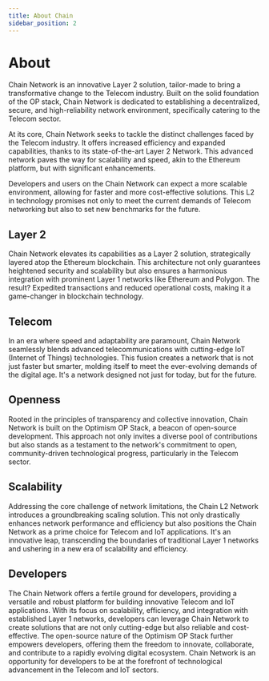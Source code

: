 ```yaml
---
title: About Chain
sidebar_position: 2
---
```


# About

Chain Network is an innovative Layer 2 solution, tailor-made to bring a transformative change to the Telecom industry. Built on the solid foundation of the OP stack, Chain Network is dedicated to establishing a decentralized, secure, and high-reliability network environment, specifically catering to the Telecom sector.

At its core, Chain Network seeks to tackle the distinct challenges faced by the Telecom industry. It offers increased efficiency and expanded capabilities, thanks to its state-of-the-art Layer 2 Network. This advanced network paves the way for scalability and speed, akin to the Ethereum platform, but with significant enhancements.

Developers and users on the Chain Network can expect a more scalable environment, allowing for faster and more cost-effective solutions. This L2 in technology promises not only to meet the current demands of Telecom networking but also to set new benchmarks for the future.

## Layer 2
Chain Network elevates its capabilities as a Layer 2 solution, strategically layered atop the Ethereum blockchain. This architecture not only guarantees heightened security and scalability but also ensures a harmonious integration with prominent Layer 1 networks like Ethereum and Polygon. The result? Expedited transactions and reduced operational costs, making it a game-changer in blockchain technology.

## Telecom
In an era where speed and adaptability are paramount, Chain Network seamlessly blends advanced telecommunications with cutting-edge IoT (Internet of Things) technologies. This fusion creates a network that is not just faster but smarter, molding itself to meet the ever-evolving demands of the digital age. It's a network designed not just for today, but for the future.

## Openness
Rooted in the principles of transparency and collective innovation, Chain Network is built on the Optimism OP Stack, a beacon of open-source development. This approach not only invites a diverse pool of contributions but also stands as a testament to the network's commitment to open, community-driven technological progress, particularly in the Telecom sector.

## Scalability
Addressing the core challenge of network limitations, the Chain L2 Network introduces a groundbreaking scaling solution. This not only drastically enhances network performance and efficiency but also positions the Chain Network as a prime choice for Telecom and IoT applications. It's an innovative leap, transcending the boundaries of traditional Layer 1 networks and ushering in a new era of scalability and efficiency.

## Developers

The Chain Network offers a fertile ground for developers, providing a versatile and robust platform for building innovative Telecom and IoT applications. With its focus on scalability, efficiency, and integration with established Layer 1 networks, developers can leverage Chain Network to create solutions that are not only cutting-edge but also reliable and cost-effective. The open-source nature of the Optimism OP Stack further empowers developers, offering them the freedom to innovate, collaborate, and contribute to a rapidly evolving digital ecosystem. Chain Network is an opportunity for developers to be at the forefront of technological advancement in the Telecom and IoT sectors.

